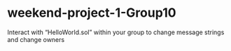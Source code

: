 # weekend-project-1-Group10
 Interact with “HelloWorld.sol” within your group to change message strings and change owners 
